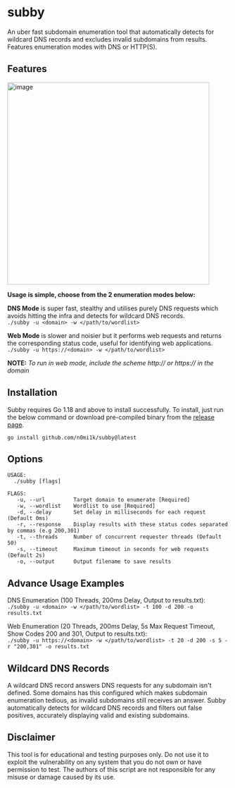 # subby
An uber fast subdomain enumeration tool that automatically detects for wildcard DNS records and excludes invalid subdomains from results. Features enumeration modes with DNS or HTTP(S).

## Features
<img width="459" alt="image" src="https://github.com/n0mi1k/subby/assets/28621928/1ee5deba-85a7-4b1a-9158-53af17718b7e">

**Usage is simple, choose from the 2 enumeration modes below:**

**DNS Mode** is super fast, stealthy and utilises purely DNS requests which avoids hitting the infra and detects for wildcard DNS records.  
`./subby -u <domain> -w </path/to/wordlist>`

**Web Mode** is slower and noisier but it performs web requests and returns the corresponding status code, useful for identifying web applications.  
`./subby -u https://<domain> -w </path/to/wordlist>`

**NOTE:** *To run in web mode, include the scheme http:// or https:// in the domain*

## Installation
Subby requires Go 1.18 and above to install successfully. To install, just run the below command or download pre-compiled binary from the [release page](https://github.com/n0mi1k/subby/releases/).
```
go install github.com/n0mi1k/subby@latest
```

## Options
```console
USAGE:
  ./subby [flags]

FLAGS:
   -u, --url         Target domain to enumerate [Required]
   -w, --wordlist    Wordlist to use [Required]
   -d, --delay       Set delay in milliseconds for each request (Default 0ms)
   -r, --response    Display results with these status codes separated by commas (e.g 200,301)
   -t, --threads     Number of concurrent requester threads (Default 50)
   -s, --timeout     Maximum timeout in seconds for web requests (Default 2s)
   -o, --output      Output filename to save results
```

## Advance Usage Examples
DNS Enumeration (100 Threads, 200ms Delay, Output to results.txt):  
`./subby -u <domain> -w </path/to/wordlist> -t 100 -d 200 -o results.txt`

Web Enumeration (20 Threads, 200ms Delay, 5s Max Request Timeout, Show Codes 200 and 301, Output to results.txt):  
`./subby -u https://<domain> -w </path/to/wordlist> -t 20 -d 200 -s 5 -r "200,301" -o results.txt`

## Wildcard DNS Records
A wildcard DNS record answers DNS requests for any subdomain isn't defined. Some domains has this configured which makes subdomain enumeration tedious, as invalid subdomains still receives an answer. Subby automatically detects for wildcard DNS records and filters out false positives, accurately displaying valid and existing subdomains.

## Disclaimer
This tool is for educational and testing purposes only. Do not use it to exploit the vulnerability on any system that you do not own or have permission to test. The authors of this script are not responsible for any misuse or damage caused by its use.